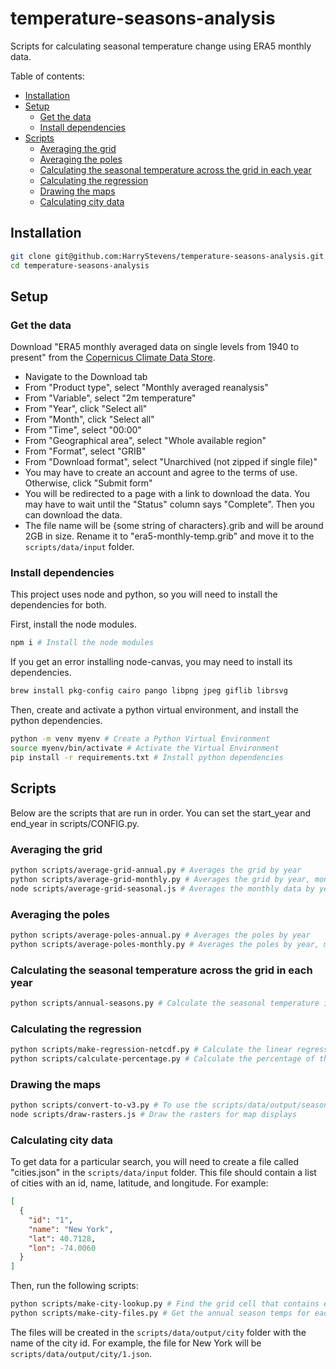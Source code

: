 # temperature-seasons-analysis

Scripts for calculating seasonal temperature change using ERA5 monthly data.

Table of contents:

- [Installation](#installation)
- [Setup](#setup)
  - [Get the data](#get-the-data)
  - [Install dependencies](#install-dependencies)
- [Scripts](#scripts)
  - [Averaging the grid](#averaging-the-grid)
  - [Averaging the poles](#averaging-the-poles)
  - [Calculating the seasonal temperature across the grid in each year](#calculating-the-seasonal-temperature-across-the-grid-in-each-year)
  - [Calculating the regression](#calculating-the-regression)
  - [Drawing the maps](#drawing-the-maps)
  - [Calculating city data](#calculating-city-data)

## Installation

```bash
git clone git@github.com:HarryStevens/temperature-seasons-analysis.git
cd temperature-seasons-analysis
```

## Setup

### Get the data

Download "ERA5 monthly averaged data on single levels from 1940 to present" from the [Copernicus Climate Data Store](https://cds-beta.climate.copernicus.eu/datasets/reanalysis-era5-single-levels-monthly-means?tab=download). 
- Navigate to the Download tab
- From "Product type", select "Monthly averaged reanalysis"
- From "Variable", select "2m temperature"
- From "Year", click "Select all"
- From "Month", click "Select all"
- From "Time", select "00:00"
- From "Geographical area", select "Whole available region"
- From "Format", select "GRIB"
- From "Download format", select "Unarchived (not zipped if single file)"
- You may have to create an account and agree to the terms of use. Otherwise, click "Submit form"
- You will be redirected to a page with a link to download the data. You may have to wait until the "Status" column says "Complete". Then you can download the data.
- The file name will be {some string of characters}.grib and will be around 2GB in size. Rename it to "era5-monthly-temp.grib" and move it to the `scripts/data/input` folder.

### Install dependencies

This project uses node and python, so you will need to install the dependencies for both.

First, install the node modules.

```bash
npm i # Install the node modules
```

If you get an error installing node-canvas, you may need to install its dependencies.

```bash 
brew install pkg-config cairo pango libpng jpeg giflib librsvg 
```

Then, create and activate a python virtual environment, and install the python dependencies.

``` bash
python -m venv myenv # Create a Python Virtual Environment
source myenv/bin/activate # Activate the Virtual Environment
pip install -r requirements.txt # Install python dependencies
```

## Scripts

Below are the scripts that are run in order. You can set the start_year and end_year in scripts/CONFIG.py.

### Averaging the grid

```bash
python scripts/average-grid-annual.py # Averages the grid by year
python scripts/average-grid-monthly.py # Averages the grid by year, month & hemisphere
node scripts/average-grid-seasonal.js # Averages the monthly data by year and season
```

### Averaging the poles 

```bash
python scripts/average-poles-annual.py # Averages the poles by year
python scripts/average-poles-monthly.py # Averages the poles by year, month & hemisphere
```

### Calculating the seasonal temperature across the grid in each year

```bash
python scripts/annual-seasons.py # Calculate the seasonal temperature in each year
```

### Calculating the regression

```bash
python scripts/make-regression-netcdf.py # Calculate the linear regression of year vs. temperature in each season (takes ~12 minutes)
python scripts/calculate-percentage.py # Calculate the percentage of the grid that fulfills certain criteria
```

### Drawing the maps

```bash
python scripts/convert-to-v3.py # To use the scripts/data/output/seasonal_slopes.nc file with netcdfjs, you will need to convert it from V4 to V3
node scripts/draw-rasters.js # Draw the rasters for map displays
```

### Calculating city data

To get data for a particular search, you will need to create a file called "cities.json" in the `scripts/data/input` folder. This file should contain a list of cities with an id, name, latitude, and longitude. For example:

```json
[
  {
    "id": "1",
    "name": "New York",
    "lat": 40.7128,
    "lon": -74.0060
  }
]
```

Then, run the following scripts:

```bash
python scripts/make-city-lookup.py # Find the grid cell that contains each city's coordinates
python scripts/make-city-files.py # Get the annual season temps for each city
```

The files will be created in the `scripts/data/output/city` folder with the name of the city id. For example, the file for New York will be `scripts/data/output/city/1.json`.